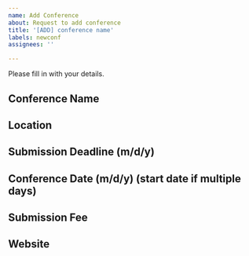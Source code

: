 ```yaml
---
name: Add Conference
about: Request to add conference
title: '[ADD] conference name'
labels: newconf
assignees: ''

---
```


Please fill in with your details.

## Conference Name



## Location



## Submission Deadline (m/d/y)



## Conference Date (m/d/y) (start date if multiple days)



## Submission Fee



## Website


